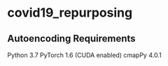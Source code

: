 # covid19_repurposing

## Autoencoding Requirements

Python 3.7
PyTorch 1.6 (CUDA enabled)
cmapPy 4.0.1
